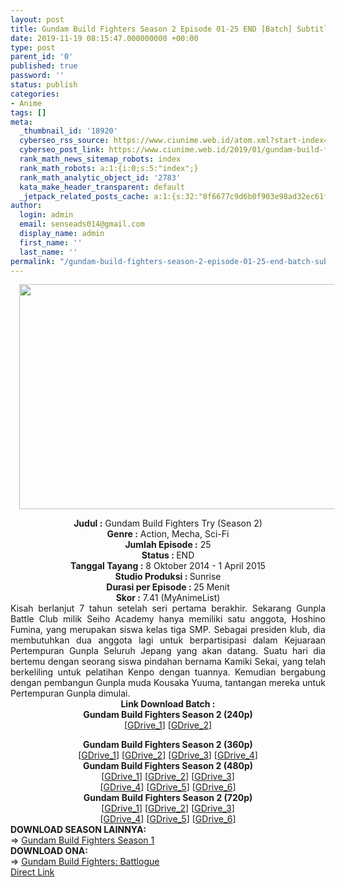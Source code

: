 ```yaml
---
layout: post
title: Gundam Build Fighters Season 2 Episode 01-25 END [Batch] Subtitle Indonesia
date: 2019-11-19 08:15:47.000000000 +00:00
type: post
parent_id: '0'
published: true
password: ''
status: publish
categories:
- Anime
tags: []
meta:
  _thumbnail_id: '18920'
  cyberseo_rss_source: https://www.ciunime.web.id/atom.xml?start-index=2101&max-results=150
  cyberseo_post_link: https://www.ciunime.web.id/2019/01/gundam-build-fighters-season-2-episode.html
  rank_math_news_sitemap_robots: index
  rank_math_robots: a:1:{i:0;s:5:"index";}
  rank_math_analytic_object_id: '2783'
  kata_make_header_transparent: default
  _jetpack_related_posts_cache: a:1:{s:32:"8f6677c9d6b0f903e98ad32ec61f8deb";a:2:{s:7:"expires";i:1663245097;s:7:"payload";a:0:{}}}
author:
  login: admin
  email: senseads014@gmail.com
  display_name: admin
  first_name: ''
  last_name: ''
permalink: "/gundam-build-fighters-season-2-episode-01-25-end-batch-subtitle-indonesia/"
---
```

<div class="separator" style="clear: both; text-align: center;"><a href="https://1.bp.blogspot.com/-1rzU-RGFfvQ/XDMGnzMEr5I/AAAAAAAAGgk/x1r-CzSSL7QKlKrJbH0GTjY-a4r-3qU1gCPcBGAYYCw/s1600/Gundam%2BBuild%2BFighters%2BSeason%2B2.jpg" imageanchor="1" style="margin-left: 1em; margin-right: 1em;"><img border="0" data-original-height="720" data-original-width="1280" height="360" src="{{ site.baseurl }}/assets/2019/11/Gundam%2BBuild%2BFighters%2BSeason%2B2.jpg" width="640" /></a></div>
<p>
<div style="text-align: center;"><b>Judul :</b> Gundam Build Fighters Try (Season 2)</div>
<div style="text-align: center;"><b><b>Genre :</b></b> Action, Mecha, Sci-Fi</div>
<div style="text-align: center;"><b>Jumlah Episode :</b> 25<br /><b>Status :&nbsp;</b>END<br /><b>Tanggal Tayang :</b> 8 Oktober 2014 - 1 April 2015<br /><b>Studio Produksi : </b>Sunrise<br /><b>Durasi per Episode :&nbsp;</b>25 Menit</div>
<div style="text-align: center;"><b>Skor :</b> 7.41 (MyAnimeList)</div>
<div style="text-align: justify;"></div>
<div style="text-align: justify;">Kisah berlanjut 7 tahun setelah seri pertama berakhir. Sekarang Gunpla Battle Club milik Seiho Academy hanya memiliki satu anggota, Hoshino Fumina, yang merupakan siswa kelas tiga SMP. Sebagai presiden klub, dia membutuhkan dua anggota lagi untuk berpartisipasi dalam Kejuaraan Pertempuran Gunpla Seluruh Jepang yang akan datang. Suatu hari dia bertemu dengan seorang siswa pindahan bernama Kamiki Sekai, yang telah berkeliling untuk pelatihan Kenpo dengan tuannya. Kemudian bergabung dengan pembangun Gunpla muda Kousaka Yuuma, tantangan mereka untuk Pertempuran Gunpla dimulai.</div>
<div style="text-align: justify;"></div>
<div style="text-align: justify;"></div>
<div style="text-align: center;"><b>Link Download Batch :</b></div>
<div style="text-align: center;">
<div style="text-align: center;"><b>Gundam Build Fighters Season 2 (240p)</b></div>
<div style="text-align: center;">[<a href="https://drive.google.com/uc?id=10BV5dPOa0mOje30CWWtogCjCYWi8gMlU" target="_blank" rel="noopener">GDrive_1</a>] [<a href="https://drive.google.com/uc?id=1V5_MQzrZIFav8r68iZNIcYn9veF02kZg" target="_blank" rel="noopener">GDrive_2</a>]</div>
<p></div>
<div style="text-align: center;"><b>Gundam Build Fighters Season 2 (360p)</b></div>
<div style="text-align: center;">[<a href="https://drive.google.com/uc?id=1aPHtOxHMr0solES83mca77HmOtrouJ3S" target="_blank" rel="noopener">GDrive_1</a>] [<a href="https://drive.google.com/uc?id=1TiQbWN96KLib2KenrGZxIKiLmdL9V9ep" target="_blank" rel="noopener">GDrive_2</a>] [<a href="https://drive.google.com/uc?id=11uX8TCLfjRbURlop868LbZLiuMxcBp7G" target="_blank" rel="noopener">GDrive_3</a>] [<a href="https://drive.google.com/uc?id=1Ot5Hg6pChQVNMh2GV7k_P43SJPQfM6BD" target="_blank" rel="noopener">GDrive_4</a>]</div>
<div style="text-align: center;"></div>
<div style="text-align: center;"><b>Gundam Build Fighters Season 2 (480p)</b><br />[<a href="https://drive.google.com/uc?id=1R2HfTv6iHVcNeoTHJNgqC5tfh1uwUXvq" target="_blank" rel="noopener">GDrive_1</a>] [<a href="https://drive.google.com/uc?id=1aKA7Ggxrl_YB0qgwEoEcLh5jyAuQXzdg" target="_blank" rel="noopener">GDrive_2</a>] [<a href="https://drive.google.com/uc?id=1RQI_By52xczz5_-ZIW8cEiLpSVfRGigL" target="_blank" rel="noopener">GDrive_3</a>]<br />[<a href="https://drive.google.com/uc?id=1WoEkOcN6g4uaVjnYx2NnYbMIXKiZcmON" target="_blank" rel="noopener">GDrive_4</a>] [<a href="https://drive.google.com/uc?id=144qVvnwHB1HDEdQbeVas7viCgsKhr7dJ" target="_blank" rel="noopener">GDrive_5</a>] [<a href="https://drive.google.com/uc?id=1E8RbYZiCOY8D7ck3roCJcinY46RNjwoP" target="_blank" rel="noopener">GDrive_6</a>]</div>
<div style="text-align: center;"><b>Gundam Build Fighters Season 2 (720p)</b><br />[<a href="https://drive.google.com/uc?id=1ZgPF6q75ah1Ni0F480cNVlXI7vbXvsuD" target="_blank" rel="noopener">GDrive_1</a>] [<a href="https://drive.google.com/uc?id=1QVcFL3KqcMMleJItHaCwyj0gUklnSaa4" target="_blank" rel="noopener">GDrive_2</a>] [<a href="https://drive.google.com/uc?id=1r9DPAqpvCrR2VtCif5hkvQ6MY2p37DiR" target="_blank" rel="noopener">GDrive_3</a>]<br />[<a href="https://drive.google.com/uc?id=17F46w_HM9r5dvXdpi6o_O-BgDB8XRrjw" target="_blank" rel="noopener">GDrive_4</a>] [<a href="https://drive.google.com/uc?id=1_3T3lsvWIdoXhwog_-vhCGqGXhOLZJHK" target="_blank" rel="noopener">GDrive_5</a>] [<a href="https://drive.google.com/uc?id=1slGVvTTuVBHvdWasnmklOGEj8IePXl4x" target="_blank" rel="noopener">GDrive_6</a>]
<div style="text-align: justify;"></div>
<div style="text-align: justify;"></div>
<div style="text-align: justify;"><b>DOWNLOAD SEASON LAINNYA:</b></div>
<div style="text-align: justify;"></div>
<div style="text-align: justify;">=&gt; <a href="https://www.ciunime.web.id/2019/01/gundam-build-fighters-season-1-episode.html" target="_blank" rel="noopener">Gundam Build Fighters Season 1</a></div>
<div style="text-align: justify;">
<div style="text-align: justify;">
<div style="text-align: justify;"><b>DOWNLOAD ONA:</b></div>
<div style="text-align: justify;"></div>
<div style="text-align: justify;">=&gt;&nbsp;<a href="https://www.ciunime.web.id/2019/08/gundam-build-fighters-battlogue-episode.html" target="_blank" rel="noopener">Gundam Build Fighters: Battlogue</a></div>
<div style="text-align: justify;"></div>
</div>
</div>
</div>
<link rel="stylesheet" href="https://cdnjs.cloudflare.com/ajax/libs/font-awesome/4.7.0/css/font-awesome.min.css" />
<div class="divbtn"> <a href="https://handymansurrender.com/fihup8buzv?key=94550f7ce39444073321dde3b8782f97" class="btn"><i class="fa fa-download"></i> Direct Link</a> </div>
